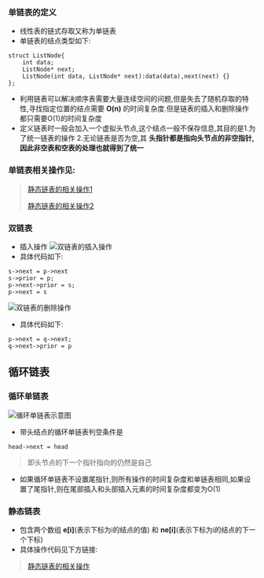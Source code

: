 ### 单链表的定义
- 线性表的链式存取又称为单链表
- 单链表的结点类型如下:
```
struct ListNode{
    int data;
    ListNode* next;
    ListNode(int data, ListNode* next):data(data),next(next) {}
};
```
- 利用链表可以解决顺序表需要大量连续空间的问题,但是失去了随机存取的特性,寻找指定位置的结点需要 __O(n)__ 的时间复杂度.但是链表的插入和删除操作都只需要O(1)的时间复杂度
- 定义链表时一般会加入一个虚拟头节点,这个结点一般不保存信息,其目的是1.为了统一链表的操作 2.无论链表是否为空,其 __头指针都是指向头节点的非空指针,因此非空表和空表的处理也就得到了统一__
### 单链表相关操作见:
> [静态链表的相关操作1](https://blog.csdn.net/m0_74200445/article/details/140279566?spm=1001.2014.3001.5501)
>
> [静态链表的相关操作2](https://blog.csdn.net/m0_74200445/article/details/140404775?spm=1001.2014.3001.5501)
### 双链表
- 插入操作
![双链表的插入操作](https://img.picui.cn/free/2024/09/20/66ed0e6698fe2.jpg)
- 具体代码如下:
```
s->next = p->next
s->prior = p;
p->next->prior = s;
p->next = s
```
![双链表的删除操作](https://img.picui.cn/free/2024/09/20/66ed0e66b11a1.jpg)
- 具体代码如下:
```
p->next = q->next;
q->next->prior = p 
```
## 循环链表
### 循环单链表
![循环单链表示意图](https://img.picui.cn/free/2024/09/20/66ed617301333.jpg)
- 带头结点的循环单链表判空条件是
```
head->next = head
```
> 即头节点的下一个指针指向的仍然是自己
- 如果循环单链表不设置尾指针,则所有操作的时间复杂度和单链表相同,如果设置了尾指针,则在尾部插入和头部插入元素的时间复杂度都变为O(1)
### 静态链表
- 包含两个数组 __e[i]__(表示下标为i的结点的值) 和 __ne[i]__(表示下标为i的结点的下一个下标)
- 具体操作代码见下方链接:
> [静态链表的相关操作](https://github.com/Ra1nowo/Algorithm_exercises/blob/main/pracitice/%E6%95%B0%E6%8D%AE%E7%BB%93%E6%9E%84/%E9%9D%99%E6%80%81%E9%93%BE%E8%A1%A8.cpp)